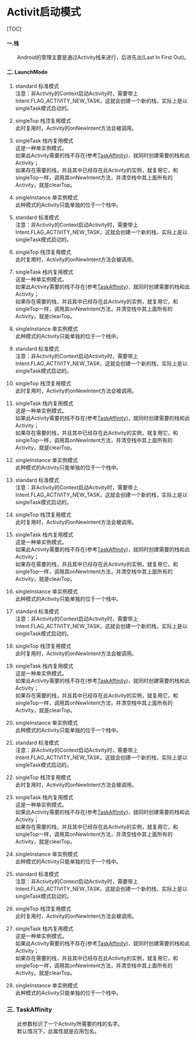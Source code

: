 # Activit启动模式
[TOC]

#### 一.栈
&emsp;&emsp;Android的管理主要是通过Activity栈来进行，后进先出(Last In First Out)。

#### 二. LaunchMode
1. standard 标准模式  
注意：非Activity的Context启动Activity时，需要带上Intent.FLAG_ACTIVITY_NEW_TASK，这就会创建一个新的栈，实际上是以singleTask模式启动的。
2. singleTop 栈顶复用模式  
此时复用时，Activity的onNewIntent方法会被调用。
3. singleTask 栈内复用模式  
这是一种单实例模式。  
如果此Activity需要的栈不存在(参考[TaskAffinity](#TaskAffinity))，就同时创建需要的栈和此Activity；  
如果存在需要的栈，并且其中已经存在此Activity的实例，就复用它，和singleTop一样，调用其onNewIntent方法，并清空栈中其上面所有的Activity，就是clearTop。
4. singleInstance 单实例模式  
此种模式的Activity只能单独的位于一个栈中。

1. standard 标准模式  
注意：非Activity的Context启动Activity时，需要带上Intent.FLAG_ACTIVITY_NEW_TASK，这就会创建一个新的栈，实际上是以singleTask模式启动的。
2. singleTop 栈顶复用模式  
此时复用时，Activity的onNewIntent方法会被调用。
3. singleTask 栈内复用模式  
这是一种单实例模式。  
如果此Activity需要的栈不存在(参考[TaskAffinity](#TaskAffinity))，就同时创建需要的栈和此Activity；  
如果存在需要的栈，并且其中已经存在此Activity的实例，就复用它，和singleTop一样，调用其onNewIntent方法，并清空栈中其上面所有的Activity，就是clearTop。
4. singleInstance 单实例模式  
此种模式的Activity只能单独的位于一个栈中。
1. standard 标准模式  
注意：非Activity的Context启动Activity时，需要带上Intent.FLAG_ACTIVITY_NEW_TASK，这就会创建一个新的栈，实际上是以singleTask模式启动的。
2. singleTop 栈顶复用模式  
此时复用时，Activity的onNewIntent方法会被调用。
3. singleTask 栈内复用模式  
这是一种单实例模式。  
如果此Activity需要的栈不存在(参考[TaskAffinity](#TaskAffinity))，就同时创建需要的栈和此Activity；  
如果存在需要的栈，并且其中已经存在此Activity的实例，就复用它，和singleTop一样，调用其onNewIntent方法，并清空栈中其上面所有的Activity，就是clearTop。
4. singleInstance 单实例模式  
此种模式的Activity只能单独的位于一个栈中。
1. standard 标准模式  
注意：非Activity的Context启动Activity时，需要带上Intent.FLAG_ACTIVITY_NEW_TASK，这就会创建一个新的栈，实际上是以singleTask模式启动的。
2. singleTop 栈顶复用模式  
此时复用时，Activity的onNewIntent方法会被调用。
3. singleTask 栈内复用模式  
这是一种单实例模式。  
如果此Activity需要的栈不存在(参考[TaskAffinity](#TaskAffinity))，就同时创建需要的栈和此Activity；  
如果存在需要的栈，并且其中已经存在此Activity的实例，就复用它，和singleTop一样，调用其onNewIntent方法，并清空栈中其上面所有的Activity，就是clearTop。
4. singleInstance 单实例模式  
此种模式的Activity只能单独的位于一个栈中。
1. standard 标准模式  
注意：非Activity的Context启动Activity时，需要带上Intent.FLAG_ACTIVITY_NEW_TASK，这就会创建一个新的栈，实际上是以singleTask模式启动的。
2. singleTop 栈顶复用模式  
此时复用时，Activity的onNewIntent方法会被调用。
3. singleTask 栈内复用模式  
这是一种单实例模式。  
如果此Activity需要的栈不存在(参考[TaskAffinity](#TaskAffinity))，就同时创建需要的栈和此Activity；  
如果存在需要的栈，并且其中已经存在此Activity的实例，就复用它，和singleTop一样，调用其onNewIntent方法，并清空栈中其上面所有的Activity，就是clearTop。
4. singleInstance 单实例模式  
此种模式的Activity只能单独的位于一个栈中。
1. standard 标准模式  
注意：非Activity的Context启动Activity时，需要带上Intent.FLAG_ACTIVITY_NEW_TASK，这就会创建一个新的栈，实际上是以singleTask模式启动的。
2. singleTop 栈顶复用模式  
此时复用时，Activity的onNewIntent方法会被调用。
3. singleTask 栈内复用模式  
这是一种单实例模式。  
如果此Activity需要的栈不存在(参考[TaskAffinity](#TaskAffinity))，就同时创建需要的栈和此Activity；  
如果存在需要的栈，并且其中已经存在此Activity的实例，就复用它，和singleTop一样，调用其onNewIntent方法，并清空栈中其上面所有的Activity，就是clearTop。
4. singleInstance 单实例模式  
此种模式的Activity只能单独的位于一个栈中。
1. standard 标准模式  
注意：非Activity的Context启动Activity时，需要带上Intent.FLAG_ACTIVITY_NEW_TASK，这就会创建一个新的栈，实际上是以singleTask模式启动的。
2. singleTop 栈顶复用模式  
此时复用时，Activity的onNewIntent方法会被调用。
3. singleTask 栈内复用模式  
这是一种单实例模式。  
如果此Activity需要的栈不存在(参考[TaskAffinity](#TaskAffinity))，就同时创建需要的栈和此Activity；  
如果存在需要的栈，并且其中已经存在此Activity的实例，就复用它，和singleTop一样，调用其onNewIntent方法，并清空栈中其上面所有的Activity，就是clearTop。
4. singleInstance 单实例模式  
此种模式的Activity只能单独的位于一个栈中。
### 三. <span id = "TaskAffinity">TaskAffinity</span>
&emsp;&emsp;此参数标识了一个Activity所需要的栈的名字。  
&emsp;&emsp;默认情况下，此属性就是应用包名。
